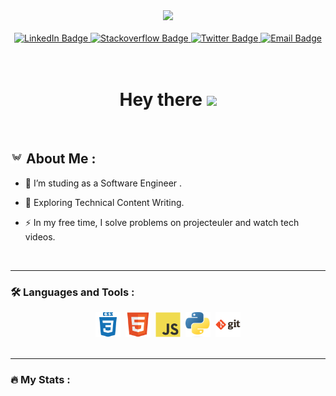 <div align="center">
  <img src="https://media.giphy.com/media/MWRiRARGbMKBnErBHX/giphy.gif" width="550"/>
</div>

<br/>

<div id="badges" align="center">
  <a href="https://www.linkedin.com/in/wissem-zidi-7b1783248/">
    <img src="https://img.shields.io/badge/LinkedIn-blue?style=for-the-badge&logo=linkedin&logoColor=white" alt="LinkedIn Badge"/>
  </a>
  <a href="https://stackoverflow.com/users/19135958/wissem">
    <img src="https://img.shields.io/badge/StackOverFlow-white?style=for-the-badge&logo=stackoverflow&logoColor=red" alt="Stackoverflow Badge"/>
  </a>
  <a href="https://twitter.com/Wissem__Zidi">
    <img src="https://img.shields.io/badge/Twitter-blue?style=for-the-badge&logo=twitter&logoColor=white" alt="Twitter Badge"/>
  </a>
  <a href="https://mail.google.com/mail/u/0/?fs=1&tf=cm&source=mailto&to=wissem.zidi.contact@gmail.com">
    <img src="https://img.shields.io/badge/Email-red?style=for-the-badge&logo=Gmail&logoColor=white" alt="Email Badge"/>
  </a>
  <br />
  <a href="https://github.com/Wissem-Zidi">
    <img src="https://komarev.com/ghpvc/?username=Wissem-Zidi&style=for-the-badge&color=blue" alt=""/>  
  </a>
</div>

<br />

<h1 align="center">
  Hey there
  <img src="https://media.giphy.com/media/hvRJCLFzcasrR4ia7z/giphy.gif" width="30px"/>
</h1>

<br />

## <img src="./wissem-zidi-logo.jpg" width="20"> About Me :
<div>

- :telescope: I’m studing as a Software Engineer .

- :seedling: Exploring Technical Content Writing.

- :zap: In my free time, I solve problems on projecteuler and watch tech videos.
</div>

<br />
<hr />

### :hammer_and_wrench: Languages and Tools :
<div align="center">
    <img src="https://github.com/devicons/devicon/blob/master/icons/css3/css3-plain-wordmark.svg"  title="CSS3" alt="CSS" width="40" height="40"/>&nbsp;
    <img src="https://github.com/devicons/devicon/blob/master/icons/html5/html5-original.svg" title="HTML5" alt="HTML" width="40" height="40"/>&nbsp;
    <img src="https://github.com/devicons/devicon/blob/master/icons/javascript/javascript-original.svg" title="JavaScript" alt="JavaScript" width="40" height="40"/>&nbsp;
    <img src="./Python-logo.png" title="Python" alt="Python" width="40" height="40"/>&nbsp;
    <img src="https://github.com/devicons/devicon/blob/master/icons/git/git-original-wordmark.svg" title="Git" **alt="Git" width="40" height="40"/>
</div>


<br />
<hr />

### :fire: My Stats :
<div align="center">
  <br />
  <img src="http://github-readme-streak-stats.herokuapp.com?user=Wissem-Zidi&theme=dark&background=000000" alt="">
  <br />
  <br />
  <img src="https://github-readme-stats.vercel.app/api/top-langs/?username=Wissem-Zidi&layout=compact&theme=vision-friendly-dark" alt="">
</div>




